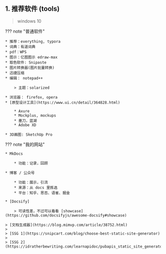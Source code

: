 ## 1. 推荐软件 (tools)

> windows 10


??? note "普通软件"

    * 推荐：everything, typora
    * 词典：有道词典
    * pdf：WPS
    * 图示：亿图图示 edraw-max
    * 取色软件: Snipaste
    * 图片转换器(图片批量转换)
    * 迅捷压缩
    * 编辑： notepad++

        > 主题：solarized

    * 浏览器： firefox, opera
    * [原型设计工具](https://www.ui.cn/detail/364828.html)

        * Axure
        * Mockplus, mockups
        * 墨刀，蓝湖
        * Adobe XD

    * 3D画图: SketchUp Pro

??? note "我的网站"

    * MkDocs 

        * 功能：记录，回顾

    * 博客 / 公众号

        * 功能：展示，引流
        * 来源：从 docs 里拣选
        * 平台：知乎、思否、语雀、掘金

    * [Docsify]

        > 可读性差，不过可以看看 [showcase](https://github.com/docsifyjs/awesome-docsify#showcase)

    > [文档生成器](https://blog.mimvp.com/article/38752.html)
    >
    > [SSG 1](https://snipcart.com/blog/choose-best-static-site-generator)
    >
    > [SSG 2](https://idratherbewriting.com/learnapidoc/pubapis_static_site_generators.html)


